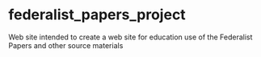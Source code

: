 federalist_papers_project
=========================

Web site intended to create a web site for education use of the Federalist Papers and other source materials
